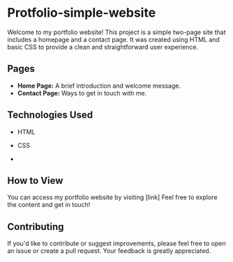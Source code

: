 # Protfolio-simple-website
Welcome to my portfolio website! This project is a simple two-page site that includes a homepage and a contact page. It was created using HTML and basic CSS to provide a
clean and straightforward user experience.

## Pages
- **Home Page:** A brief introduction and welcome message.
- **Contact Page:** Ways to get in touch with me.


## Technologies Used
- HTML
- CSS

- 
## How to View
You can access my portfolio website by visiting [link] Feel free to explore the content and get in touch!

## Contributing
If you'd like to contribute or suggest improvements, please feel free to open an issue or create a pull request. Your feedback is greatly appreciated.
